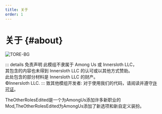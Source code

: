 ```yaml
---
title: 关于
order: 1
---
```

# 关于 {#about}

![TORE-BG](https://api.xtreme.net.cn/Docs/TheOtherRolesEdited/TORE-BG.png)

::: details 免责声明
此模组不隶属于 Among Us 或 Innersloth LLC，\
其包含的内容也未得到 Innersloth LLC 的认可或以其他方式赞助。\
此处包含的部分材料是 Innersloth LLC 的财产。\
©Innersloth LLC.
:::
致其他模组开发者: 对于使用我们的代码，请阅读并遵守[许可证](https://github.com/XtremeWave/TheOtherRolesEdited/blob/master/LICENSE)。

TheOtherRolesEdited是一个为AmongUs添加许多新职业的Mod,TheOtherRolesEdited为AmongUs添加了新选项和新自定义装扮。